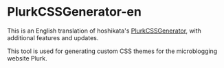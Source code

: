 # PlurkCSSGenerator-en

This is an English translation of hoshikata's [PlurkCSSGenerator](https://github.com/hoshikata/PlurkCSSGenerator), with additional features and updates.

This tool is used for generating custom CSS themes for the microblogging website Plurk.
